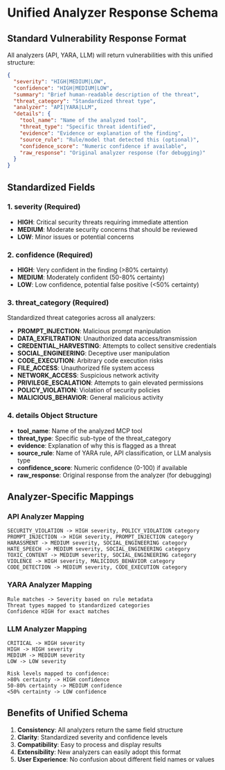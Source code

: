 # Unified Analyzer Response Schema

## Standard Vulnerability Response Format

All analyzers (API, YARA, LLM) will return vulnerabilities with this unified structure:

```json
{
  "severity": "HIGH|MEDIUM|LOW",
  "confidence": "HIGH|MEDIUM|LOW",
  "summary": "Brief human-readable description of the threat",
  "threat_category": "Standardized threat type",
  "analyzer": "API|YARA|LLM",
  "details": {
    "tool_name": "Name of the analyzed tool",
    "threat_type": "Specific threat identified",
    "evidence": "Evidence or explanation of the finding",
    "source_rule": "Rule/model that detected this (optional)",
    "confidence_score": "Numeric confidence if available",
    "raw_response": "Original analyzer response (for debugging)"
  }
}
```

## Standardized Fields

### 1. **severity** (Required)
- **HIGH**: Critical security threats requiring immediate attention
- **MEDIUM**: Moderate security concerns that should be reviewed
- **LOW**: Minor issues or potential concerns

### 2. **confidence** (Required)
- **HIGH**: Very confident in the finding (>80% certainty)
- **MEDIUM**: Moderately confident (50-80% certainty)
- **LOW**: Low confidence, potential false positive (<50% certainty)

### 3. **threat_category** (Required)
Standardized threat categories across all analyzers:
- **PROMPT_INJECTION**: Malicious prompt manipulation
- **DATA_EXFILTRATION**: Unauthorized data access/transmission
- **CREDENTIAL_HARVESTING**: Attempts to collect sensitive credentials
- **SOCIAL_ENGINEERING**: Deceptive user manipulation
- **CODE_EXECUTION**: Arbitrary code execution risks
- **FILE_ACCESS**: Unauthorized file system access
- **NETWORK_ACCESS**: Suspicious network activity
- **PRIVILEGE_ESCALATION**: Attempts to gain elevated permissions
- **POLICY_VIOLATION**: Violation of security policies
- **MALICIOUS_BEHAVIOR**: General malicious activity

### 4. **details** Object Structure
- **tool_name**: Name of the analyzed MCP tool
- **threat_type**: Specific sub-type of the threat_category
- **evidence**: Explanation of why this is flagged as a threat
- **source_rule**: Name of YARA rule, API classification, or LLM analysis type
- **confidence_score**: Numeric confidence (0-100) if available
- **raw_response**: Original response from the analyzer (for debugging)

## Analyzer-Specific Mappings

### API Analyzer Mapping
```
SECURITY_VIOLATION -> HIGH severity, POLICY_VIOLATION category
PROMPT_INJECTION -> HIGH severity, PROMPT_INJECTION category
HARASSMENT -> MEDIUM severity, SOCIAL_ENGINEERING category
HATE_SPEECH -> MEDIUM severity, SOCIAL_ENGINEERING category
TOXIC_CONTENT -> MEDIUM severity, SOCIAL_ENGINEERING category
VIOLENCE -> HIGH severity, MALICIOUS_BEHAVIOR category
CODE_DETECTION -> MEDIUM severity, CODE_EXECUTION category
```

### YARA Analyzer Mapping
```
Rule matches -> Severity based on rule metadata
Threat types mapped to standardized categories
Confidence HIGH for exact matches
```

### LLM Analyzer Mapping
```
CRITICAL -> HIGH severity
HIGH -> HIGH severity
MEDIUM -> MEDIUM severity
LOW -> LOW severity

Risk levels mapped to confidence:
>80% certainty -> HIGH confidence
50-80% certainty -> MEDIUM confidence
<50% certainty -> LOW confidence
```

## Benefits of Unified Schema

1. **Consistency**: All analyzers return the same field structure
2. **Clarity**: Standardized severity and confidence levels
3. **Compatibility**: Easy to process and display results
4. **Extensibility**: New analyzers can easily adopt this format
5. **User Experience**: No confusion about different field names or values
